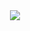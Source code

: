 <div align="center">
<a href="https://feliperyo.github.io/x-lanches/" target="_blank"><img src="https://img.shields.io/website-up-down-green-red/http/monip.org.svg"></a>
</div>
